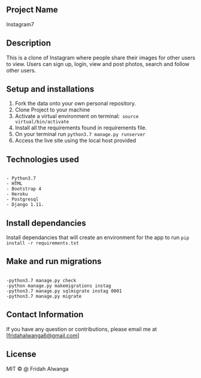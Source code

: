 ## Project Name
Instagram7

## Description
This is a clone of  Instagram where people share their  images  for other users to view. Users can sign up, login, view and post photos, search and follow other users.


## Setup and installations

1. Fork the data onto your own personal repository.
2. Clone Project to your machine
3. Activate a virtual environment on terminal:<code> source virtual/bin/activate</code>
4. Install all the requirements found in requirements file.
5. On your terminal run <code>python3.7 manage.py runserver</code>
6. Access the live site using the local host provided


## Technologies used
<pre><code>
- Python3.7
- HTML
- Bootstrap 4
- Heroku
- Postgresql
- Django 1.11.
</code></pre>


## Install dependancies
Install dependancies that will create an environment for the app to run <code>pip install -r requirements.txt</code>


## Make and run migrations
<pre><code>
-python3.7 manage.py check
-python manage.py makemigrations instag
-python3.7 manage.py sqlmigrate instag 0001
-python3.7 manage.py migrate
</code></pre>

## Contact Information
If you have any question or contributions, please email me at [fridahalwanga6@gmail.com]

## License
MIT © @ Fridah Alwanga




